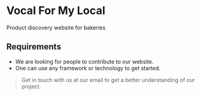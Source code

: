 # Vocal For My Local

Product discovery website for bakeries

## Requirements

- We are looking for people to contribute to our website.
- One can use any framework or technology to get started.

> Get in touch with us at our email to get a better understanding of our project.
